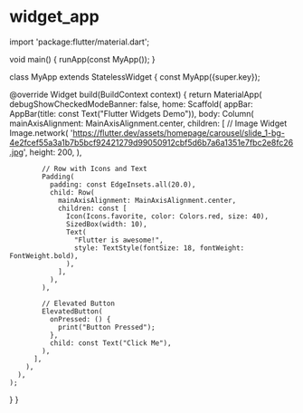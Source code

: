 # widget_app
import 'package:flutter/material.dart';

void main() {
  runApp(const MyApp());
}

class MyApp extends StatelessWidget {
  const MyApp({super.key});

  @override
  Widget build(BuildContext context) {
    return MaterialApp(
      debugShowCheckedModeBanner: false,
      home: Scaffold(
        appBar: AppBar(title: const Text("Flutter Widgets Demo")),
        body: Column(
          mainAxisAlignment: MainAxisAlignment.center,
          children: [
            // Image Widget
            Image.network(
              'https://flutter.dev/assets/homepage/carousel/slide_1-bg-4e2fcef55a3a1b7b5bcf92421279d99050912cbf5d6b7a6a1351e7fbc2e8fc26.jpg',
              height: 200,
            ),

            // Row with Icons and Text
            Padding(
              padding: const EdgeInsets.all(20.0),
              child: Row(
                mainAxisAlignment: MainAxisAlignment.center,
                children: const [
                  Icon(Icons.favorite, color: Colors.red, size: 40),
                  SizedBox(width: 10),
                  Text(
                    "Flutter is awesome!",
                    style: TextStyle(fontSize: 18, fontWeight: FontWeight.bold),
                  ),
                ],
              ),
            ),

            // Elevated Button
            ElevatedButton(
              onPressed: () {
                print("Button Pressed");
              },
              child: const Text("Click Me"),
            ),
          ],
        ),
      ),
    );
  }
}
